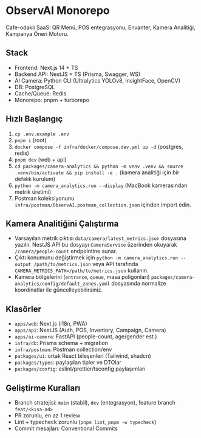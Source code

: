 # ObservAI Monorepo

Cafe-odaklı SaaS: QR Menü, POS entegrasyonu, Envanter, Kamera Analitiği, Kampanya Öneri Motoru.

## Stack

- Frontend: Next.js 14 + TS
- Backend API: NestJS + TS (Prisma, Swagger, WS)
- AI Camera: Python CLI (Ultralytics YOLOv8, InsightFace, OpenCV)
- DB: PostgreSQL
- Cache/Queue: Redis
- Monorepo: pnpm + turborepo

## Hızlı Başlangıç

1. `cp .env.example .env`
2. `pnpm i` (root)
3. `docker compose -f infra/docker/compose.dev.yml up -d` (postgres, redis)
4. `pnpm dev` (web + api)
5. `cd packages/camera-analytics && python -m venv .venv && source .venv/bin/activate && pip install -e .` (kamera analitiği için bir defalık kurulum)
6. `python -m camera_analytics.run --display` (MacBook kamerasından metrik üretimi)
7. Postman koleksiyonunu `infra/postman/ObservAI.postman_collection.json` içinden import edin.

## Kamera Analitiğini Çalıştırma

- Varsayılan metrik çıktısı `data/camera/latest_metrics.json` dosyasına yazılır. NestJS API bu dosyayı `CameraService` üzerinden okuyarak `/camera/people-count` endpointine sunar.
- Çıktı konumunu değiştirmek için `python -m camera_analytics.run --output /path/to/metrics.json` veya API tarafında `CAMERA_METRICS_PATH=/path/to/metrics.json` kullanın.
- Kamera bölgelerini (`entrance`, `queue`, masa poligonları) `packages/camera-analytics/config/default_zones.yaml` dosyasında normalize koordinatlar ile güncelleyebilirsiniz.

## Klasörler

- `apps/web`: Next.js (i18n, PWA)
- `apps/api`: NestJS (Auth, POS, Inventory, Campaign, Camera)
- `apps/ai-camera`: FastAPI (people-count, age/gender est.)
- `infra/db`: Prisma schema + migration
- `infra/postman`: Postman collection/env
- `packages/ui`: ortak React bileşenleri (Tailwind, shadcn)
- `packages/types`: paylaşılan tipler ve DTOlar
- `packages/config`: eslint/prettier/tsconfig paylaşımları

## Geliştirme Kuralları

- Branch stratejisi: `main` (stabil), `dev` (entegrasyon), feature branch `feat/<kısa-ad>`
- PR zorunlu, en az 1 review
- Lint + typecheck zorunlu (`pnpm lint`, `pnpm -w typecheck`)
- Commit mesajları: Conventional Commits
